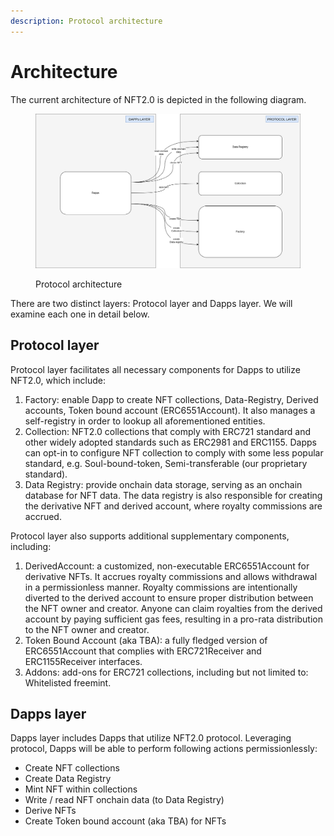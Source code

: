 ```yaml
---
description: Protocol architecture
---
```


# Architecture

The current architecture of NFT2.0 is depicted in the following diagram.

<figure><img src="../../.gitbook/assets/protocol_v2_architecture-v2.png" alt=""><figcaption><p>Protocol architecture</p></figcaption></figure>

There are two distinct layers: Protocol layer and Dapps layer. We will examine each one in detail below.

## Protocol layer

Protocol layer facilitates all necessary components for Dapps to utilize NFT2.0, which include:

1. Factory: enable Dapp to create NFT collections, Data-Registry, Derived accounts, Token bound account (ERC6551Account). It also manages a self-registry in order to lookup all aforementioned entities.
2. Collection: NFT2.0 collections that comply with ERC721 standard and other widely adopted standards such as ERC2981 and ERC1155. Dapps can opt-in to configure NFT collection to comply with some less popular standard, e.g. Soul-bound-token, Semi-transferable (our proprietary standard).
3. Data Registry: provide onchain data storage, serving as an onchain database for NFT data. The data registry is also responsible for creating the derivative NFT and derived account, where royalty commissions are accrued.

Protocol layer also supports additional supplementary components, including:

1. DerivedAccount: a customized, non-executable ERC6551Account for derivative NFTs. It accrues royalty commissions and allows withdrawal in a permissionless manner. Royalty commissions are intentionally diverted to the derived account to ensure proper distribution between the NFT owner and creator. Anyone can claim royalties from the derived account by paying sufficient gas fees, resulting in a pro-rata distribution to the NFT owner and creator.
2. Token Bound Account (aka TBA): a fully fledged version of ERC6551Account that complies with ERC721Receiver and ERC1155Receiver interfaces.
3. Addons: add-ons for ERC721 collections, including but not limited to: Whitelisted freemint.

## Dapps layer

Dapps layer includes Dapps that utilize NFT2.0 protocol. Leveraging protocol, Dapps will be able to perform following actions permissionlessly:

* Create NFT collections
* Create Data Registry
* Mint NFT within collections
* Write / read NFT onchain data (to Data Registry)
* Derive NFTs
* Create Token bound account (aka TBA) for NFTs

